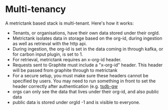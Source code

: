 # Multi-tenancy

A metrictank based stack is multi-tenant. Here's how it works:

* Tenants, or organisations, have their own data stored under their orgId.
* Metrictank isolates data in storage based on the org-id, during ingestion as well as retrieval with the http api.
* During ingestion, the org-id is set in the data coming in through kafka, or for carbon input plugin, is set to 1.
* For retrieval, metrictank requires an x-org-id header.
* Requests sent to Graphite must include a "x-org-id" header.  This header will be passed from graphite through to metrictank
* For a secure setup, you must make sure these headers cannot be specified by users. You may need to run something in front to set the header correctly after authentication
  (e.g. [tsdb-gw](https://github.com/raintank/tsdb-gw)
* orgs can only see the data that lives under their org-id, and also public data
* public data is stored under orgId -1 and is visible to everyone.
